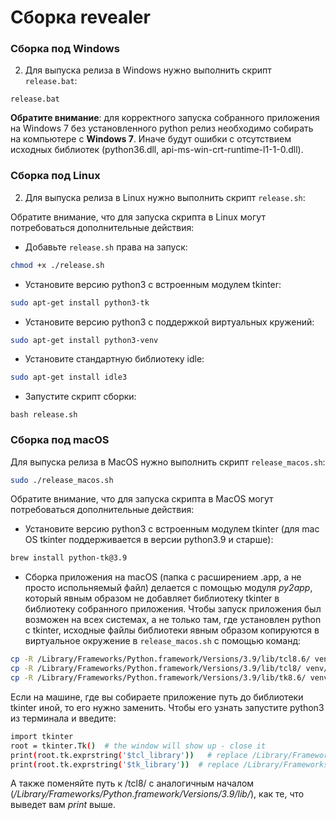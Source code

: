 # Сборка revealer

### Сборка под Windows

2. Для выпуска релиза в Windows нужно выполнить скрипт `release.bat`:

```
release.bat
```

__Обратите внимание__: для корректного запуска собранного приложения на Windows 7 без установленного python релиз необходимо собирать на компьютере с __Windows 7__. Иначе будут ошибки с отсутствием исходных библиотек (python36.dll, api-ms-win-crt-runtime-l1-1-0.dll).

### Сборка под Linux

2. Для выпуска релиза в Linux нужно выполнить скрипт `release.sh`:

Обратите внимание, что для запуска скрипта в Linux могут потребоваться дополнительные действия:
* Добавьте `release.sh` права на запуск:
```bash
chmod +x ./release.sh
```
* Установите версию python3 c встроенным модулем tkinter:
```bash
sudo apt-get install python3-tk
```
* Установите версию python3 с поддержкой виртуальных кружений:
```bash
sudo apt-get install python3-venv
```

* Установите стандартную библиотеку idle:
```bash
sudo apt-get install idle3
```

* Запустите скрипт сборки:
```
bash release.sh
```

### Сборка под macOS

Для выпуска релиза в MacOS нужно выполнить скрипт `release_macos.sh`:

```bash
sudo ./release_macos.sh
```

Обратите внимание, что для запуска скрипта в MacOS могут потребоваться дополнительные действия:
* Установите версию python3 c встроенным модулем tkinter (для mac OS tkinter поддерживается в версии python3.9 и старше):
```bash
brew install python-tk@3.9
```
* Сборка приложения на macOS (папка с расширением .app, а не просто испольняемый файл) делается с помощью модуля _py2app_, который явным образом не добавляет библиотеку tkinter в библиотеку собранного приложения. Чтобы запуск приложения был возможен на всех системах, а  не только там, где установлен python с tkinter, исходные файлы библиотеки явным образом копируются в виртуальное окружение в `release_macos.sh` с помощью команд:
```bash
cp -R /Library/Frameworks/Python.framework/Versions/3.9/lib/tcl8.6/ venv/lib/tcl8.6
cp -R /Library/Frameworks/Python.framework/Versions/3.9/lib/tcl8/ venv/lib/tcl8
cp -R /Library/Frameworks/Python.framework/Versions/3.9/lib/tk8.6/ venv/lib/tk8.6
```

Если на машине, где вы собираете приложение путь до библиотеки tkinter иной, то его нужно заменить. Чтобы его узнать запустите python3 из терминала и введите:
```bash
import tkinter
root = tkinter.Tk()  # the window will show up - close it
print(root.tk.exprstring('$tcl_library'))   # replace /Library/Frameworks/Python.framework/Versions/3.9/lib/tcl8.6/ with this path
print(root.tk.exprstring('$tk_library'))  # replace /Library/Frameworks/Python.framework/Versions/3.9/lib/tk8.6/ venv/lib/tk8.6 with this path
```
А также поменяйте путь к /tcl8/ с аналогичным началом (_/Library/Frameworks/Python.framework/Versions/3.9/lib/_), как те, что выведет вам _print_ выше.






